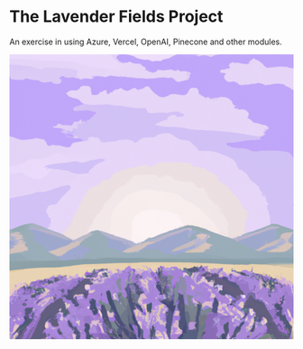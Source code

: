 # The Lavender Fields Project
An exercise in using Azure, Vercel, OpenAI, Pinecone and other modules.

![ai photo of lavender fields](../img/lavenderfields.png)
